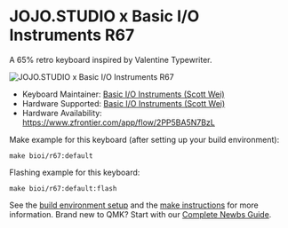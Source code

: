 # JOJO.STUDIO x Basic I/O Instruments R67

A 65% retro keyboard inspired by Valentine Typewriter.

![JOJO.STUDIO x Basic I/O Instruments R67](https://i.imgur.com/P4tyrkfh.jpg)

* Keyboard Maintainer: [Basic I/O Instruments (Scott Wei)](https://github.com/scottywei)
* Hardware Supported: [Basic I/O Instruments (Scott Wei)](https://github.com/scottywei)
* Hardware Availability: https://www.zfrontier.com/app/flow/2PP5BA5N7BzL

Make example for this keyboard (after setting up your build environment):

    make bioi/r67:default

Flashing example for this keyboard:

    make bioi/r67:default:flash

See the [build environment setup](https://docs.qmk.fm/#/getting_started_build_tools) and the [make instructions](https://docs.qmk.fm/#/getting_started_make_guide) for more information. Brand new to QMK? Start with our [Complete Newbs Guide](https://docs.qmk.fm/#/newbs).